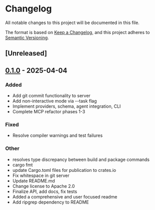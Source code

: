 # Changelog

All notable changes to this project will be documented in this file.

The format is based on [Keep a Changelog](https://keepachangelog.com/en/1.0.0/),
and this project adheres to [Semantic Versioning](https://semver.org/spec/v2.0.0.html).

## [Unreleased]

## [0.1.0](https://github.com/jessebmiller/volition/releases/tag/volition-git-server-v0.1.0) - 2025-04-04

### Added

- Add git commit functionality to server
- Add non-interactive mode via --task flag
- Implement providers, schema, agent integration, CLI
- Complete MCP refactor phases 1-3

### Fixed

- Resolve compiler warnings and test failures

### Other

- resolves type discrepancy between build and package commands
- cargo fmt
- update Cargo.toml files for publication to crates.io
- Fix whitespace in git server
- Update README.md
- Change license to Apache 2.0
- Finalize API, add docs, fix tests
- Added a comprehensive and user focused readme
- Add ripgrep dependency to README
